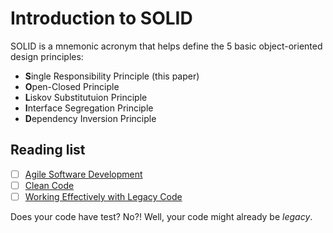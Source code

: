 # Introduction to SOLID

SOLID is a mnemonic acronym that helps define the 5 basic object-oriented design principles:

* **S**ingle Responsibility Principle (this paper)
* **O**pen-Closed Principle
* **L**iskov Substitutuion Principle
* **I**nterface Segregation Principle
* **D**ependency Inversion Principle

## Reading list

* [ ] [Agile Software Development](https://www.amazon.it/Agile-Software-Development-Principles-Practices/dp/0135974445/ref=sr_1_1?__mk_it_IT=%C3%85M%C3%85%C5%BD%C3%95%C3%91&keywords=agile+software+development&qid=1565943663&s=gateway&sr=8-1)
* [ ] [Clean Code](https://www.amazon.it/Clean-Code-Handbook-Software-Craftsmanship/dp/0132350882/ref=pd_sim_14_1/257-8594055-5539201?_encoding=UTF8&pd_rd_i=0132350882&pd_rd_r=17d6b9fe-a8d4-476f-ae5a-521dd34140fc&pd_rd_w=i54a8&pd_rd_wg=e5ZeR&pf_rd_p=56b3c50e-3915-4b91-b522-56dd1dac87e6&pf_rd_r=43MEETRHE9FGC71XV74H&psc=1&refRID=43MEETRHE9FGC71XV74H)
* [ ] [Working Effectively with Legacy Code](https://www.amazon.it/Working-Effectively-Legacy-Code-English-ebook/dp/B005OYHF0A/ref=tmm_kin_swatch_0?_encoding=UTF8&qid=1565944046&sr=8-1)

Does your code have test? No?! Well, your code might already be *legacy*.
